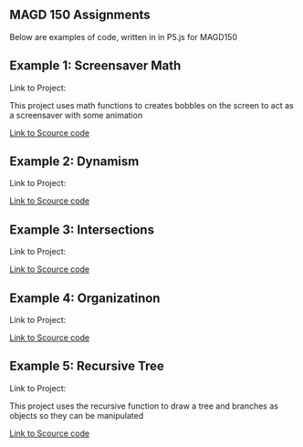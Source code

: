 ## MAGD 150 Assignments

Below are examples of code, written in in P5.js for MAGD150

## Example 1: Screensaver Math

Link to Project:

This project uses math functions to creates bobbles on the screen to act as a screensaver with some animation 

[Link to Scource code](https://github.com/codeman2525/MAGD-150/blob/gh-pages/f19magd150lab03_Garthwaite/ScreenSaver.js)

## Example 2: Dynamism

Link to Project:



[Link to Scource code](https://github.com/codeman2525/MAGD-150/blob/gh-pages/s19magd150lab04_Garthwaite/Dynamism.js)

## Example 3: Intersections

Link to Project:

[Link to Scource code](https://github.com/codeman2525/MAGD-150/blob/gh-pages/MAGD150_P5_HW%205/HW%205/Intersection.js)

## Example 4: Organizatinon 

Link to Project:

[Link to Scource code](https://github.com/codeman2525/MAGD-150/blob/gh-pages/MAGD150_P5_HW%206/Organization.js)

## Example 5: Recursive Tree

Link to Project:

This project uses the recursive function to draw a tree and branches as objects so they can be manipulated 

[Link to Scource code](https://github.com/codeman2525/MAGD-150/blob/gh-pages/MAGD150_P5_HW%207/sketch.js)



